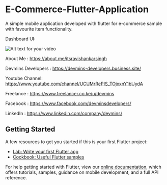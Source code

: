 # E-Commerce-Flutter-Application
A simple mobile application developed with flutter for e-commerce sample with favourite item functionality.

Dashboard UI: 

![Alt text for your video](https://3.bp.blogspot.com/-w5iZXWUXUMI/XBijBmbC3gI/AAAAAAAASaU/nmCeXphTgOA4YapeKVok3S7VKczl4RLiwCLcBGAs/s320/2018_12_18_12_53_30.gif)

About Me : https://about.me/itsravishankarsingh

Devmins Developers : https://devmins-developers.business.site/

Youtube Channel: https://www.youtube.com/channel/UCUMrRePIS_TOjxxnY1bUydA

Freelance : https://www.freelancer.co.ke/u/devmins

Facebook : https://www.facebook.com/devminsdevelopers/

LinkedIn : https://www.linkedin.com/company/devmins/


## Getting Started

A few resources to get you started if this is your first Flutter project:

- [Lab: Write your first Flutter app](https://flutter.io/docs/get-started/codelab)
- [Cookbook: Useful Flutter samples](https://flutter.io/docs/cookbook)

For help getting started with Flutter, view our 
[online documentation](https://flutter.io/docs), which offers tutorials, 
samples, guidance on mobile development, and a full API reference.
